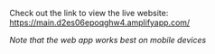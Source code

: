 Check out the link to view the live website: https://main.d2es06epoqghw4.amplifyapp.com/

*Note that the web app works best on mobile devices*
